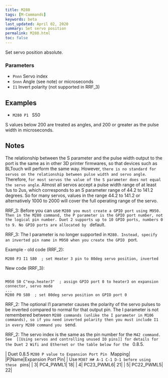 ```yaml
---
title: M280
tags: [M-Commands] 
keywords: beta 
last_updated: April 02, 2020 
summary: Set servo position 
permalink: M280.html
toc: false 
---
```



Set servo position absolute.

### Parameters

* `Pnnn` Servo index
* `Snnn` Angle (see note) or microseconds
* `I1` Invert polarity (not supported in RRF_3)

## Examples

* ` M280 P1  ` S50

S values below 200 are treated as angles, and 200 or greater as the pulse width in microseconds.

## Notes

The relationship between the S parameter and the pulse width output to the port is the same as in other 3D printer firmwares, so that devices such as BLTouch will perform the same way. However, `there is no standard for servos on the relationship between pulse width and servo angle`. Therefore, `for most servos the value of the S parameter does not equal the servo angle`. Almost all servos accept a pulse width range of at least 1us to 2us, which corresponds to an S parameter range of 44.2 to 141.2 degrees. So for many servos, values in the range 44.2 to 141.2 or alternatively 1000 to 2000 will cover the full operating range of the servo.

RRF_3: Before you can use ` M280 you must create a GPIO port using M950. Then in the M280 command, the P parameter is the GPIO port number, not the logical pin number. Duet 2 supports up to 10 GPIO ports, numbers 0 to 9. No GPIO ports are allocated by  ` default.

RRF_3: The I parameter is no longer supported in ` M280. Instead, specify an inverted pin name in M950 when you create the GPIO  ` port.

Example - old code (RRF_2):

```
M280 P3 I1 S80  ; set Heater 3 pin to 80deg servo position, inverted
```

New code (RRF_3):

```

M950 S0 C"exp.heater3"  ; assign GPIO port 0 to heater3 on expansion connector, servo mode
...
M280 P0 S80  ; set 80deg servo position on GPIO port 0

```

RRF_2: The optional I1 parameter causes the polarity of the servo pulses to be inverted compared to normal for that output pin. The I parameter is not remembered between ` M280 commands (unlike the I parameter in M106 commands), so if you need inverted polarity then you must include I1 in every M280 command you  ` send.

RRF_2: The servo index is the same as the pin number for the ` M42 command. See  [[Using servos and controlling unused IO pins]] for details for the Duet 2 Wifi and Ethernet or the table below for the  ` 0.8.5.

| Duet 0.8.5 ` M280 P value to Expansion Port Pin  ` Mapping|
|P|Name|Expansion Port Pin|
| Use ` M307 H# A-1 C-1 D-1 before using these  ` pins|
| 3| PC4_PWML1| 18|
| 4| PC23_PWML6| 21|
| 5| PC22_PWML5| 22|


